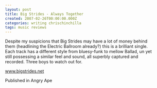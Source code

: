 ```yaml
---
layout: post
title: Big Strides - Always Together
created: 2007-02-26T00:00:00.000Z
categories: writing chrischinchilla
tags: music reviews
---
```


Despite my suspicions that Big Strides may have a lot of money behind them (headlining the Electric Ballroom already?) this is a brilliant single. Each track has a different style from bluesy-funk to mellow Ballad, un yet still possessing a similar feel and sound, all superbly captured and recorded. Three boys to watch out for.

<a href=https://www.bigstrides.net target=_blank>www.bigstrides.net</a>

Published in Angry Ape
